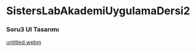# SistersLabAkademiUygulamaDersi2

### Soru3 UI Tasarımı

[untitled.webm](https://github.com/mendess12/SistersLabAkademiUygulamaDersi2/assets/76566952/a84c30a8-1551-4b89-9f46-84d90ca9f3a0)
